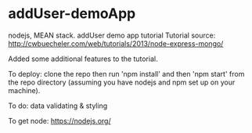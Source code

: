 # addUser-demoApp
nodejs, MEAN stack. addUser demo app tutorial 
Tutorial source: http://cwbuecheler.com/web/tutorials/2013/node-express-mongo/

Added some additional features to the tutorial.

To deploy: clone the repo then run 'npm install' and then 'npm start' from the repo directory (assuming you have nodejs and npm set up on your machine).

To do: data validating & styling

To get node:
https://nodejs.org/
